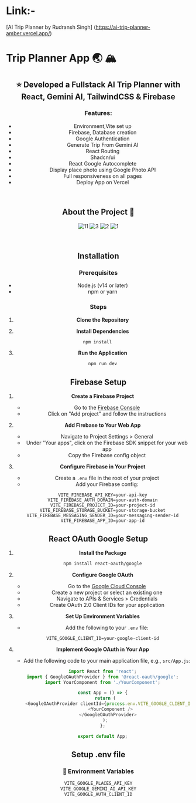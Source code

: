  # Link:-
[AI Trip Planner by Rudransh Singh]
(https://ai-trip-planner-amber.vercel.app/)


  
# Trip Planner App  :earth_asia:	:mountain_snow:

<div style="text-align: center;"> 
 
## :star: Developed a Fullstack AI Trip Planner with React, Gemini AI, TailwindCSS & Firebase
 


  ### Features: 

- Environment,Vite set up
- Firebase, Database creation
- Google Authentication
- Generate Trip From Gemini AI
- React Routing
- Shadcn/ui
- React Google Autocomplete
- Display place photo using Google Photo API
- Full responsiveness on all pages
- Deploy App on Vercel


<br />


## About the Project  :star2:
![11](https://github.com/user-attachments/assets/81bdf33b-95b8-4ba0-b7f6-ab517ec54690)
![3](https://github.com/user-attachments/assets/3d648acd-0c95-4d80-a257-4f1395edade7)
![2](https://github.com/user-attachments/assets/35b35f6e-dbe2-4a3d-88a0-c14536688a4e)
![1](https://github.com/user-attachments/assets/48151eb5-770f-4d8b-8149-c28a12a6fa39) 

<br />





## Installation

### Prerequisites

- Node.js (v14 or later)
- npm or yarn

### Steps

1. **Clone the Repository**



2. **Install Dependencies**

    ```sh
    npm install    
    ```

3. **Run the Application**

    ```sh
    npm run dev
    ```

## Firebase Setup

1. **Create a Firebase Project**

    - Go to the [Firebase Console](https://console.firebase.google.com/)
    - Click on "Add project" and follow the instructions

2. **Add Firebase to Your Web App**

    - Navigate to Project Settings > General
    - Under "Your apps", click on the Firebase SDK snippet for your web app
    - Copy the Firebase config object

3. **Configure Firebase in Your Project**

    - Create a `.env` file in the root of your project
    - Add your Firebase config:

    ```env
    VITE_FIREBASE_API_KEY=your-api-key
    VITE_FIREBASE_AUTH_DOMAIN=your-auth-domain
    VITE_FIREBASE_PROJECT_ID=your-project-id
    VITE_FIREBASE_STORAGE_BUCKET=your-storage-bucket
    VITE_FIREBASE_MESSAGING_SENDER_ID=your-messaging-sender-id
    VITE_FIREBASE_APP_ID=your-app-id
    ```


## React OAuth Google Setup

1. **Install the Package**

    ```sh
    npm install react-oauth/google
    ```

2. **Configure Google OAuth**

    - Go to the [Google Cloud Console](https://console.cloud.google.com/)
    - Create a new project or select an existing one
    - Navigate to APIs & Services > Credentials
    - Create OAuth 2.0 Client IDs for your application

3. **Set Up Environment Variables**

    - Add the following to your `.env` file:

    ```env
    VITE_GOOGLE_CLIENT_ID=your-google-client-id
    ```

4. **Implement Google OAuth in Your App**

    - Add the following code to your main application file, e.g., `src/App.js`:

    ```javascript
    import React from 'react';
    import { GoogleOAuthProvider } from '@react-oauth/google';
    import YourComponent from './YourComponent';

    const App = () => {
      return (
        <GoogleOAuthProvider clientId={process.env.VITE_GOOGLE_CLIENT_ID}>
          <YourComponent />
        </GoogleOAuthProvider>
      );
    };

    export default App;
    ```

## Setup .env file
### :key: Environment Variables


```js
VITE_GOOGLE_PLACES_API_KEY
VITE_GOOGLE_GEMINI_AI_API_KEY
VITE_GOOGLE_AUTH_CLIENT_ID
```






